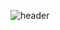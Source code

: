 ![header](https://capsule-render.vercel.app/api?type=venom&color=timeGradient&height=300&section=header&text=Hi!%20Iam%20Develsopher&fontSize=90)

<!--
**Develsopher/develsopher** is a ✨ _special_ ✨ repository because its `README.md` (this file) appears on your GitHub profile.

Here are some ideas to get you started:

- 🔭 I’m currently working on ...
- 🌱 I’m currently learning ...
- 👯 I’m looking to collaborate on ...
- 🤔 I’m looking for help with ...
- 💬 Ask me about ...
- 📫 How to reach me: ...
- 😄 Pronouns: ...
- ⚡ Fun fact: ...
-->
